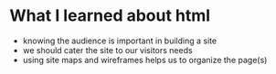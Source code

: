 # What I learned about html
- knowing the audience is important in building a site
- we should cater the site to our visitors needs
- using site maps and wireframes helps us to organize the page(s)
